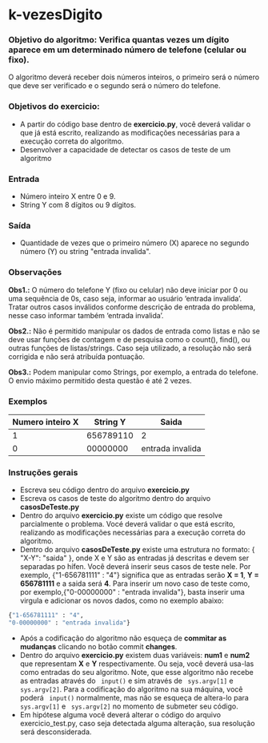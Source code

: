# k-vezesDigito
### Objetivo do algoritmo: Verifica quantas vezes um dígito aparece em um determinado número de telefone (celular ou fixo). 
O algoritmo deverá receber dois números inteiros, o primeiro será o número que deve ser verificado e o segundo será o número do telefone. 

### Objetivos do exercicio:
- A partir do código base dentro de **exercicio.py**, você deverá validar o que já está escrito, realizando as modificações necessárias para a execução correta do algoritmo.
- Desenvolver a capacidade de detectar os casos de teste de um algoritmo

### Entrada
- Número inteiro X entre 0 e 9.
- String Y com 8 dígitos ou 9 dígitos. 

### Saída
- Quantidade de vezes que o primeiro número (X) aparece no segundo número (Y) ou string "entrada invalida".

### Observações
**Obs1.:** O número do telefone Y (fixo ou celular) não deve iniciar por 0 ou uma sequência de 0s, caso seja, informar ao usuário ‘entrada invalida’. Tratar outros casos inválidos conforme descrição de entrada do problema, nesse caso informar também ‘entrada invalida’.

**Obs2.:** Não é permitido manipular os dados de entrada como listas e não se deve usar funções de contagem e de pesquisa como o count(), find(), ou outras funções de listas/strings. Caso seja utilizado, a resolução não será corrigida e não será atribuída pontuação.

**Obs3.:** Podem manipular como Strings, por exemplo, a entrada do telefone. O envio máximo permitido desta questão é até 2 vezes.

### Exemplos
| Numero inteiro X | String Y | Saida |
| ------ | ------ | ------ |
| 1 | 656789110 | 2 |
| 0 | 00000000 | entrada invalida |

### Instruções gerais
- Escreva seu código dentro do arquivo **exercicio.py**
- Escreva os casos de teste do algoritmo dentro do arquivo **casosDeTeste.py**
- Dentro do arquivo **exercicio.py** existe um código que resolve parcialmente o problema. Vocé deverá validar o que está escrito, realizando as modificações necessárias para a execução correta do algoritmo.
- Dentro do arquivo **casosDeTeste.py** existe uma estrutura no formato: { "X-Y": "saida" }, onde X e Y são as entradas já descritas e devem ser separadas po hífen. Você deverá inserir seus casos de teste nele. Por exemplo, {"1-656781111" : "4"} significa que as entradas serão **X = 1**, **Y = 656781111** e a saida será **4**. Para inserir um novo caso de teste como, por exemplo,{"0-00000000" : "entrada invalida"}, basta inserir uma virgula e adicionar os novos dados, como no exemplo abaixo:
```sh
{"1-656781111" : "4",
"0-00000000" : "entrada invalida"}
```
- Após a codificação do algoritmo não esqueça de **commitar as mudanças** clicando no botão commit **changes**.
- Dentro do arquivo **exercicio.py** existem duas variáveis: **num1** e **num2** que representam **X** e **Y** respectivamente. Ou seja, você deverá usa-las como entradas do seu algoritmo. Note, que esse algoritmo não recebe as entradas através do ``` input()``` e sim através de ``` sys.argv[1]``` e ``` sys.argv[2]```. Para a codificação do algoritmo na sua máquina, você poderá ``` input()``` normalmente, mas não se esqueça de altera-lo para ``` sys.argv[1]``` e ``` sys.argv[2]``` no momento de submeter seu código.
- Em hipótese alguma você deverá alterar o código do arquivo exercicio_test.py, caso seja detectada alguma alteração, sua resolução será desconsiderada.

